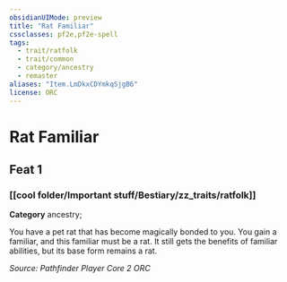 ```yaml
---
obsidianUIMode: preview
title: "Rat Familiar"
cssclasses: pf2e,pf2e-spell
tags:
  - trait/ratfolk
  - trait/common
  - category/ancestry
  - remaster
aliases: "Item.LmDkxCDYmkqSjgB6"
license: ORC
---
```

# Rat Familiar
## Feat 1
### [[cool folder/Important stuff/Bestiary/zz_traits/ratfolk]]

**Category** ancestry; 




You have a pet rat that has become magically bonded to you. You gain a familiar, and this familiar must be a rat. It still gets the benefits of familiar abilities, but its base form remains a rat.

*Source: Pathfinder Player Core 2*
*ORC*